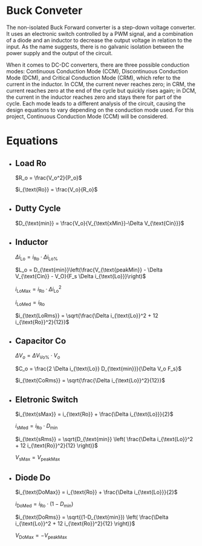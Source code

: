 # Buck Conveter

The non-isolated Buck Forward converter is a step-down voltage converter. It uses an electronic switch controlled by a PWM signal, and a combination of a diode and an inductor to decrease the output voltage in relation to the input. As the name suggests, there is no galvanic isolation between the power supply and the output of the circuit.

When it comes to DC-DC converters, there are three possible conduction modes: Continuous Conduction Mode (CCM), Discontinuous Conduction Mode (DCM), and Critical Conduction Mode (CRM), which refer to the current in the inductor. In CCM, the current never reaches zero; in CRM, the current reaches zero at the end of the cycle but quickly rises again; in DCM, the current in the inductor reaches zero and stays there for part of the cycle. Each mode leads to a different analysis of the circuit, causing the design equations to vary depending on the conduction mode used. For this project, Continuous Conduction Mode (CCM) will be considered.

# Equations

* ## Load Ro
    $R_o = \frac{V_o^2}{P_o}$

    $i_{\text{Ro}} = \frac{V_o}{R_o}$
* ## Dutty Cycle
    $D_{\text{min}} = \frac{V_o}{V_{\text{xMin}}-\Delta V_{\text{Cin}}}$
* ## Inductor 
    $\Delta i_{\text{Lo}} = i_{\text{Ro}} \cdot \Delta i_{\text{Lo\%}}$

    $L_o = D_{\text{min}}\left(\frac{V_{\text{peakMin}} - \Delta V_{\text{Cin}} - V_O}{F_s \Delta i_{\text{Lo}}}\right)$

    $i_{\text{LoMax}} = i_{\text{Ro}} \cdot \Delta i_{\text{Lo}}^2$

    $i_{\text{LoMed}} = i_{\text{Ro}}$

    $i_{\text{LoRms}} = \sqrt{\frac{\Delta i_{\text{Lo}}^2 + 12 i_{\text{Ro}}^2}{12}}$
* ## Capacitor Co
    $\Delta V_o = \Delta V_{\text{Vo\% }} \cdot V_o$

    $C_o = \frac{2 \Delta i_{\text{Lo}} D_{\text{min}}}{\Delta V_o F_s}$

    $i_{\text{CoRms}} = \sqrt{\frac{\Delta i_{\text{Lo}}^2}{12}}$
* ## Eletronic Switch
    $i_{\text{sMax}} = i_{\text{Ro}} + \frac{\Delta i_{\text{Lo}}}{2}$

    $i_{\text{sMed}} = i_{\text{Ro}} \cdot D_{\text{min}}$

    $i_{\text{sRms}} = \sqrt{D_{\text{min}} \left( \frac{\Delta i_{\text{Lo}}^2 + 12 i_{\text{Ro}}^2}{12} \right)}$

    $V_{\text{sMax}} = V_{\text{peakMax}}$
* ## Diode Do
    $i_{\text{DoMax}} = i_{\text{Ro}} + \frac{\Delta i_{\text{Lo}}}{2}$

    $i_{\text{DoMed}} = i_{\text{Ro}} \cdot (1 - D_{\text{min}})$

    $i_{\text{DoRms}} = \sqrt{(1-D_{\text{min}}) \left( \frac{\Delta i_{\text{Lo}}^2 + 12 i_{\text{Ro}}^2}{12} \right)}$

    $V_{\text{DoMax}} = -V_{\text{peakMax}}$



